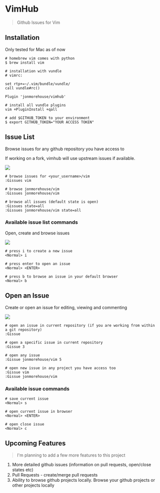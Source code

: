# VimHub

> Github Issues for Vim 

## Installation

Only tested for Mac as of now

```
# homebrew vim comes with python 
$ brew install vim 

# installation with vundle
# vimrc:

set rtp+=~/.vim/bundle/vundle/
call vundle#rc()

Plugin 'jonmorehouse/vimhub'

# install all vundle plugins
vim +PluginInstall +qall

# add $GITHUB_TOKEN to your environment
$ export GITHUB_TOKEN="YOUR ACCESS TOKEN"

```

## Issue List

Browse issues for any github repository you have access to

If working on a fork, vimhub will use upstream issues if available.

<img src='http://cl.ly/image/2a0R2M1s080v/temp.png' />

```
# browse issues for <your_username>/vim
:Gissues vim 

# browse jonmorehouse/vim
:Gissues jonmorehouse/vim 

# browse all issues (default state is open)
:Gissues state=all
:Gissues jonmorehouse/vim state=all

```


### Available issue list commands

Open, create and browse issues

<img src='http://cl.ly/image/2a0R2M1s080v/temp.png' />

```
# press i to create a new issue
<Normal> i

# press enter to open an issue
<Normal> <ENTER>

# press b to browse an issue in your default browser 
<Normal> b

```
## Open an Issue

Create or open an issue for editing, viewing and commenting

<img src='http://cl.ly/image/383A0w0U1W2e/temp.png' />

```
# open an issue in current repository (if you are working from within a git repository)
:Gissue

# open a specific issue in current repository
:Gissue 3

# open any issue
:Gissue jonmorehouse/vim 5

# open new issue in any project you have access too
:Gissue vim
:Gissue jonmorehouse/vim

```

### Available issue commands

```
# save current issue
<Normal> s

# open current issue in browser
<Normal> <ENTER>

# open close issue
<Normal> c

```

## Upcoming Features

> I'm planning to add a few more features to this project

1. More detailed github issues (information on pull requests, open/close states etc) 
2. Pull Requests - create/merge pull requests
3. Ability to browse github projects locally. Browse your github projects or other projects locally



